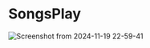 # SongsPlay
![Screenshot from 2024-11-19 22-59-41](https://github.com/user-attachments/assets/5aff9faf-cb14-44e2-b1ed-0895d5ed51c1)
